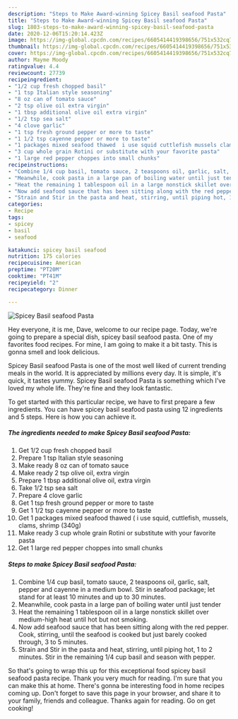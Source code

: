 ```yaml
---
description: "Steps to Make Award-winning Spicey Basil seafood Pasta"
title: "Steps to Make Award-winning Spicey Basil seafood Pasta"
slug: 1803-steps-to-make-award-winning-spicey-basil-seafood-pasta
date: 2020-12-06T15:20:14.423Z
image: https://img-global.cpcdn.com/recipes/6605414419398656/751x532cq70/spicey-basil-seafood-pasta-recipe-main-photo.jpg
thumbnail: https://img-global.cpcdn.com/recipes/6605414419398656/751x532cq70/spicey-basil-seafood-pasta-recipe-main-photo.jpg
cover: https://img-global.cpcdn.com/recipes/6605414419398656/751x532cq70/spicey-basil-seafood-pasta-recipe-main-photo.jpg
author: Mayme Moody
ratingvalue: 4.4
reviewcount: 27739
recipeingredient:
- "1/2 cup fresh chopped basil"
- "1 tsp Italian style seasoning"
- "8 oz can of tomato sauce"
- "2 tsp olive oil extra virgin"
- "1 tbsp additional olive oil extra virgin"
- "1/2 tsp sea salt"
- "4 clove garlic"
- "1 tsp fresh ground pepper or more to taste"
- "1 1/2 tsp cayenne pepper or more to taste"
- "1 packages mixed seafood thawed  i use squid cuttlefish mussels clams shrimp 340g"
- "3 cup whole grain Rotini or substitute with your favorite pasta"
- "1 large red pepper choppes into small chunks"
recipeinstructions:
- "Combine 1/4 cup basil, tomato sauce, 2 teaspoons oil, garlic, salt, pepper and cayenne in a medium bowl. Stir in seafood package; let stand for at least 10 minutes and up to 30 minutes."
- "Meanwhile, cook pasta in a large pan of boiling water until just tender"
- "Heat the remaining 1 tablespoon oil in a large nonstick skillet over medium-high heat until hot but not smoking."
- "Now add seafood sauce that has been sitting along with the red pepper. Cook, stirring, until the seafood is cooked but just barely cooked through, 3 to 5 minutes."
- "Strain and Stir in the pasta and heat, stirring, until piping hot, 1 to 2 minutes. Stir in the remaining 1/4 cup basil and season with pepper."
categories:
- Recipe
tags:
- spicey
- basil
- seafood

katakunci: spicey basil seafood 
nutrition: 175 calories
recipecuisine: American
preptime: "PT20M"
cooktime: "PT41M"
recipeyield: "2"
recipecategory: Dinner

---
```



![Spicey Basil seafood Pasta](https://img-global.cpcdn.com/recipes/6605414419398656/751x532cq70/spicey-basil-seafood-pasta-recipe-main-photo.jpg)

Hey everyone, it is me, Dave, welcome to our recipe page. Today, we're going to prepare a special dish, spicey basil seafood pasta. One of my favorites food recipes. For mine, I am going to make it a bit tasty. This is gonna smell and look delicious.

Spicey Basil seafood Pasta is one of the most well liked of current trending meals in the world. It is appreciated by millions every day. It is simple, it's quick, it tastes yummy. Spicey Basil seafood Pasta is something which I've loved my whole life. They're fine and they look fantastic.




To get started with this particular recipe, we have to first prepare a few ingredients. You can have spicey basil seafood pasta using 12 ingredients and 5 steps. Here is how you can achieve it.

<!--inarticleads1-->

##### The ingredients needed to make Spicey Basil seafood Pasta:

1. Get 1/2 cup fresh chopped basil
1. Prepare 1 tsp Italian style seasoning
1. Make ready 8 oz can of tomato sauce
1. Make ready 2 tsp olive oil, extra virgin
1. Prepare 1 tbsp additional olive oil, extra virgin
1. Take 1/2 tsp sea salt
1. Prepare 4 clove garlic
1. Get 1 tsp fresh ground pepper or more to taste
1. Get 1 1/2 tsp cayenne pepper or more to taste
1. Get 1 packages mixed seafood thawed ( i use squid, cuttlefish, mussels, clams, shrimp (340g)
1. Make ready 3 cup whole grain Rotini or substitute with your favorite pasta
1. Get 1 large red pepper choppes into small chunks




<!--inarticleads2-->

##### Steps to make Spicey Basil seafood Pasta:

1. Combine 1/4 cup basil, tomato sauce, 2 teaspoons oil, garlic, salt, pepper and cayenne in a medium bowl. Stir in seafood package; let stand for at least 10 minutes and up to 30 minutes.
1. Meanwhile, cook pasta in a large pan of boiling water until just tender
1. Heat the remaining 1 tablespoon oil in a large nonstick skillet over medium-high heat until hot but not smoking.
1. Now add seafood sauce that has been sitting along with the red pepper. Cook, stirring, until the seafood is cooked but just barely cooked through, 3 to 5 minutes.
1. Strain and Stir in the pasta and heat, stirring, until piping hot, 1 to 2 minutes. Stir in the remaining 1/4 cup basil and season with pepper.




So that's going to wrap this up for this exceptional food spicey basil seafood pasta recipe. Thank you very much for reading. I'm sure that you can make this at home. There's gonna be interesting food in home recipes coming up. Don't forget to save this page in your browser, and share it to your family, friends and colleague. Thanks again for reading. Go on get cooking!
